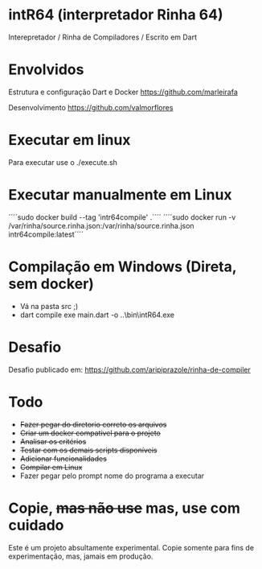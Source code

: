 # intR64 (interpretador Rinha 64)
Interepretador / Rinha de Compiladores / Escrito em Dart

# Envolvidos

Estrutura e configuração Dart e Docker 
<https://github.com/marleirafa>

Desenvolvimento 
<https://github.com/valmorflores>

# Executar em linux
Para executar use o ./execute.sh

# Executar manualmente em Linux

´´´´sudo docker build --tag 'intr64compile' .´´´´
´´´´sudo docker run -v /var/rinha/source.rinha.json:/var/rinha/source.rinha.json intr64compile:latest´´´´



# Compilação em Windows (Direta, sem docker)
- Vá na pasta src ;)
- dart compile exe main.dart -o ..\bin\intR64.exe

# Desafio

Desafio publicado em:
https://github.com/aripiprazole/rinha-de-compiler

# Todo
- ~~Fazer pegar do diretorio correto os arquivos~~
- ~~Criar um docker compativel para o projeto~~
- ~~Analisar os critérios~~
- ~~Testar com os demais scripts disponíveis~~
- ~~Adicionar funcionalidades~~
- ~~Compilar em Linux~~
- Fazer pegar pelo prompt nome do programa a executar

# Copie, ~~mas não use~~ mas, use com cuidado
Este é um projeto absultamente experimental. Copie somente para fins de experimentação, mas, jamais em produção.


